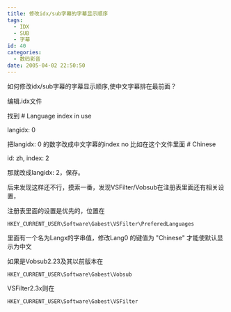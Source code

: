 ```yaml
---
title: 修改idx/sub字幕的字幕显示顺序
tags:
  - IDX
  - SUB
  - 字幕
id: 40
categories:
  - 数码影音
date: 2005-04-02 22:50:50
---
```


如何修改idx/sub字幕的字幕显示顺序,使中文字幕排在最前面？

编辑.idx文件

找到
\# Language index in use

langidx: 0

把langidx: 0 的数字改成中文字幕的index no
比如在这个文件里面
\# Chinese

id: zh, index: 2

那就改成langidx: 2，保存。

后来发现这样还不行，摸索一番，发现VSFilter/Vobsub在注册表里面还有相关设置，

注册表里面的设置是优先的，位置在

`HKEY_CURRENT_USER\Software\Gabest\VSFilter\PreferedLanguages`

里面有一个名为Langx的字串值，修改Lang0 的键值为 "Chinese" 才能使默认显示为中文

如果是Vobsub2.23及其以前版本在

`HKEY_CURRENT_USER\Software\Gabest\Vobsub`

VSFilter2.3x则在

`HKEY_CURRENT_USER\Software\Gabest\VSFilter`
